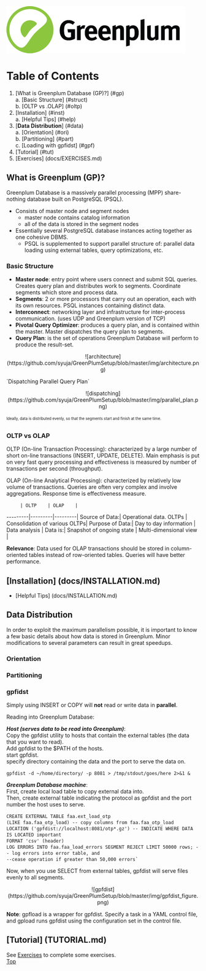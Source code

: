 ![Greenplum](https://github.com/syuja/GreenPlumSetup/blob/master/img/greenplum-logo.png)
# Table of Contents
  1. [What is Greenplum Database (GP)?] (#gp)  
    a. [Basic Structure] (#struct)  
    b. [OLTP vs .OLAP] (#oltp)  
  2. [Installation] (#inst)  
    a. [Helpful Tips] (#help)
  3. [**Data Distribution**] (#data)  
    a. [Orientation] (#ori)  
    b. [Partitioning] (#part)  
    c. [Loading with gpfidst] (#gpf)  
  4. [Tutorial] (#tut)  
  5. [Exercises] (docs/EXERCISES.md)



<a id="gp"></a>
## What is Greenplum (GP)?
  Greenplum Database is a massively parallel processing (MPP) share-nothing database built on PostgreSQL (PSQL).  
  - Consists of master node and segment nodes  
    - master node contains catalog information
    - all of the data is stored in the segment nodes  
  - Essentially several PostgreSQL database instances acting together as one cohesive DBMS. 
    - PSQL is supplemented to support parallel structure of: 
    parallel data loading using external tables, query optimizations, etc.  

<a id="struct"></a>
### Basic Structure
  - **Master node**: entry point where users connect and submit SQL queries. Creates query plan and distributes work to segments. Coordinate segments which store and process data. 
  - **Segments**: 2 or more processors that carry out an operation, each with its own resources. PSQL instances containing distinct data.  
  - **Interconnect**: networking layer and infrastructure for inter-process communication. (uses UDP and Greenplum version of TCP) 
  - **Pivotal Query Optimizer**: produces a query plan, and is contained within the master. Master dispatches the query plan to segments.  
  - **Query Plan**: is the set of operations Greenplum Database will perform to produce the result-set.  
<p align = "center">
![architecture] (https://github.com/syuja/GreenPlumSetup/blob/master/img/architecture.png)
  </p>  
`Dispatching Parallel Query Plan`
<p align = "center">
![dispatching] (https://github.com/syuja/GreenPlumSetup/blob/master/img/parallel_plan.png)
  </p>


<sub><sup> Ideally, data is distributed evenly, so that the segments start and finish at the same time.</sup></sub>


<a id="oltp"></a>
### OLTP vs OLAP 
OLTP (On-line Transaction Processing): characterized by a large number of short on-line transactions (INSERT, UPDATE, DELETE). Main
emphasis is put on very fast query processing and effectiveness is measured by number of transactions per second (throughput).

OLAP (On-line Analytical Processing): characterized by relatively low volume of transactions. Queries are often very complex and
involve aggregations. Response time is effectiveness measure. 


         | OLTP    | OLAP    |
---------|---------|---------|
Source of Data:| Operational data. OLTPs | Consolidation of various OLTPs| 
Purpose of Data:| Day to day information | Data analysis |
Data is:| Snapshot of ongoing state | Multi-dimensional view |  
 
**Relevance**: Data used for OLAP transactions should be stored in column-oriented tables instead of row-oriented tables. Queries will have better performance. 

<a id="inst"></a>  
## [Installation] (docs/INSTALLATION.md) 
<a id="help"> </a>  
  - [Helpful Tips] (docs/INSTALLATION.md)  
  
<a id="data"></a>
## Data Distribution  
In order to exploit the maximum parallelism possible, it is important to know a few basic details about how data is stored in
Greenplum. Minor modifications to several parameters can result in great speedups.  

<a id="ori"></a>
### Orientation  

<a id="part"></a>
### Partitioning 

<a id="gpf"></a>
### gpfidst 
Simply using INSERT or COPY will **not** read or write data in **parallel**. 

Reading into Greenplum Database:  
  
  
_**Host (serves data to be read into Greenplum)**_:  
Copy the gpfdist utility to hosts that contain the external tables (the data that you want to read).  
Add gpfdist to the $PATH of the hosts.   
start gpfdist.  
specify directory containing the data and the port to serve the data on.  

    gpfdist -d ~/home/directory/ -p 8081 > /tmp/stdout/goes/here 2>&1 &  


_**Greenplum Database machine**_:  
First, create local load table to copy external data into.  
Then, create external table indicating the protocol as gpfdist and the port number the host uses to serve.   

    CREATE EXTERNAL TABLE faa.ext_load_otp  
    (LIKE faa.faa_otp_load) -- copy columns from faa.faa_otp_load  
    LOCATION ('gpfdist://localhost:8081/otp*.gz') -- INDICATE WHERE DATA IS LOCATED important    
    FORMAT 'csv' (header)  
    LOG ERRORS INTO faa.faa_load_errors SEGMENT REJECT LIMIT 50000 rows; -- log errors into error table, and  
    --cease operation if greater than 50,000 errors`
    


Now, when you use SELECT from external tables, gpfdist will serve files evenly to all segments. 


  <p align="center"> ![gpfdist] (https://github.com/syuja/GreenPlumSetup/blob/master/img/gpfdist_figure.png)</p>

  

**Note**: gpfload is a wrapper for gpfdist. Specify a task in a YAML control file, and gpload runs gpfdist using the configuration
set in the control file.  

<a id="tut"></a>
## [Tutorial] (TUTORIAL.md)  

See [Exercises](../docs/EXERCISES.md) to complete some exercises.  
[Top](#top)  
